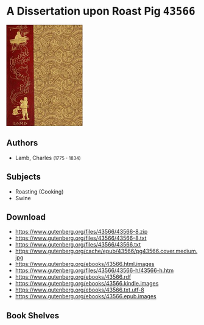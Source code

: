 # A Dissertation upon Roast Pig <kbd>43566</kbd>

![](./cover.medium.jpg "")

## Authors


 - Lamb, Charles <small>(1775 - 1834)</small>

## Subjects


 - Roasting (Cooking)
 - Swine

## Download


 - https://www.gutenberg.org/files/43566/43566-8.zip
 - https://www.gutenberg.org/files/43566/43566-8.txt
 - https://www.gutenberg.org/files/43566/43566.txt
 - https://www.gutenberg.org/cache/epub/43566/pg43566.cover.medium.jpg
 - https://www.gutenberg.org/ebooks/43566.html.images
 - https://www.gutenberg.org/files/43566/43566-h/43566-h.htm
 - https://www.gutenberg.org/ebooks/43566.rdf
 - https://www.gutenberg.org/ebooks/43566.kindle.images
 - https://www.gutenberg.org/ebooks/43566.txt.utf-8
 - https://www.gutenberg.org/ebooks/43566.epub.images

## Book Shelves


